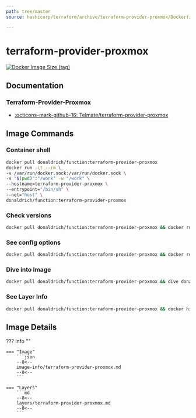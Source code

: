 ```yaml
---
path: tree/master
source: hashicorp/terraform/archive/terraform-provider-proxmox/Dockerfile

---
```


# terraform-provider-proxmox

[![Docker Image Size (tag)](https://img.shields.io/docker/image-size/donaldrich/function/terraform-provider-proxmox?color=blue&label=donaldrich/function:terraform-provider-proxmox&logo=docker&style=flat-square)](https://hub.docker.com/r/donaldrich/function/terraform-provider-proxmox)

## Documentation

### Terraform-Provider-Proxmox

* [:octicons-mark-github-16: Telmate/terraform-provider-proxmox](https://github.com/Telmate/terraform-provider-proxmox)

## Image Commands

### Container shell

```sh
docker pull donaldrich/function:terraform-provider-proxmox
docker run -it --rm \
-v /var/run/docker.sock:/var/run/docker.sock \
-v "$(pwd)":"/work" -w "/work" \
--hostname=terraform-provider-proxmox \
--entrypoint="/bin/sh" \
--net="host" \
donaldrich/function:terraform-provider-proxmox
```

### Check versions

```sh
docker pull donaldrich/function:terraform-provider-proxmox && docker run -it --rm  donaldrich/function:terraform-provider-proxmox validate
```

### See config options

```sh
docker pull donaldrich/function:terraform-provider-proxmox && docker run -it --rm  donaldrich/function:terraform-provider-proxmox help
```

### Dive into Image

```sh
docker pull donaldrich/function:terraform-provider-proxmox && dive donaldrich/function:terraform-provider-proxmox
```

### See Layer Info

```sh
docker pull donaldrich/function:terraform-provider-proxmox && docker history donaldrich/function:terraform-provider-proxmox
```

## Image Details

??? info ""

    === "Image"
        ```json
        --8<--
        image-info/terraform-provider-proxmox.md
        --8<--
        ```

    === "Layers"
        ```md
        --8<--
        layers/terraform-provider-proxmox.md
        --8<--
        ```
